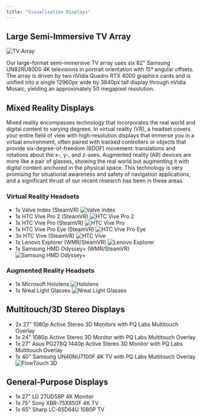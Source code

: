 ```yaml
---
title: "Visualization Displays"
---
```


## Large Semi-Immersive TV Array

![TV Array](/images/tvarray.png)

 Our large-format semi-immersive TV array uses six 82" Samsung UN82RU8000 4K televisions in portrait orientation with 15° angular offsets. The array is driven by two nVidia Quadro RTX 4000 graphics cards and is unified into a single 12960px wide by 3840px tall display through nVidia Mosaic, yielding an approximately 50 megapixel resolution.

## Mixed Reality Displays

Mixed reality encompasses technology that incorporates the real world and digital content to varying degrees. In virtual reality (VR), a headset covers your entire field of view with high-resolution displays that immerse you in a virtual environment, often paired with tracked controllers or objects that provide six-degree-of-freedom (6DOF) movement: translations and rotations about the x-, y-, and z-axes. Augmented reality (AR) devices are more like a pair of glasses, showing the real world but augmenting it with digital content anchored in the physical space. This technology is very promising for situational awareness and safety of navigation applications, and a significant thrust of our recent research has been in these areas.

### Virtual Reality Headsets
- 1x Valve Index (SteamVR) ![Valve Index](valveindex.jpg)
- 1x HTC Vive Pro 2 (SteamVR) ![HTC Vive Pro 2](vivepro2.jpg)
- 1x HTC Vive Pro (SteamVR) ![HTC Vive Pro](vivepro.jpg)
- 1x HTC Vive Pro Eye (SteamVR) ![HTC Vive Pro Eye](viveproeye.jpg)
- 3x HTC Vive (SteamVR) ![HTC Vive](vive.jpg)
- 1x Lenovo Explorer (WMR/SteamVR) ![Lenovo Explorer](lenovoexplorer.jpeg)
- 1x Samsung HMD Odyssey+ (WMR/SteamVR) ![Samsung HMD Odyssey+](hmdodysseyplus.jpg)

### Augmented Reality Headsets
- 1x Microsoft Hololens ![Hololens](hololens.jpeg)
- 1x Nreal Light Glasses ![Nreal Light Glasses](nreal-light.jpg)

## Multitouch/3D Stereo Displays
- 2x 27" 1080p Active Stereo 3D Monitors with PQ Labs Multitouch Overlay
- 1x 24" 1080p Active Stereo 3D Monitor with PQ Labs Multitouch Overlay
- 1x 27" Asus PG278Q 1440p Active Stereo 3D Monitor with PQ Labs Multitouch Overlay
- 1x 40" Samsung UN40NU7100F 4K TV with PQ Labs Multitouch Overlay ![FlowTouch 3D](flowTouch3D.jpg)

## General-Purpose Displays
- 1x 27" LG 27UD58P 4K Monitor
- 1x 75" Sony XBR-75X850F 4K TV
- 1x 65" Sharp LC-65D64U 1080P TV
